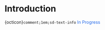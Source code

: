 <br>

# Introduction

{octicon}`comment;1em;sd-text-info` <span style="color: #276be9">In Progress</span>

<br>
<br>

<br>
<br>

<br>
<br>

<br>
<br>
